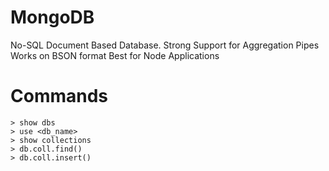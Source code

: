 # MongoDB

No-SQL Document Based Database.
Strong Support for Aggregation Pipes
Works on BSON format
Best for Node Applications

# Commands

```
> show dbs            
> use <db_name>        
> show collections      
> db.coll.find()
> db.coll.insert()

```
